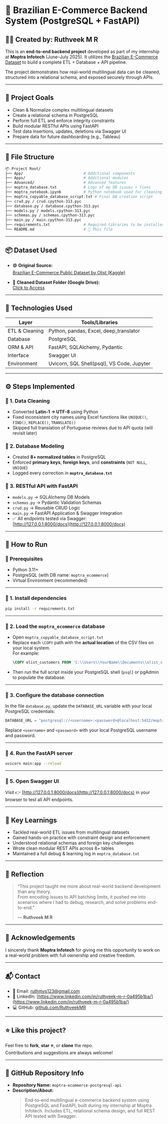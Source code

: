 # 🛒 Brazilian E-Commerce Backend System (PostgreSQL + FastAPI)

## 👨‍💻 Created by: Ruthveek M R

This is an **end-to-end backend project** developed as part of my internship at **Moptra Infotech** (June–July 2025). It utilizes the [Brazilian E-Commerce Dataset](https://www.kaggle.com/datasets/olistbr/brazilian-ecommerce/data) to build a complete ETL + Database + API pipeline.

The project demonstrates how real-world multilingual data can be cleaned, structured into a relational schema, and exposed securely through APIs.

---

## 🚀 Project Goals

- Clean & Normalize complex multilingual datasets
- Create a relational schema in PostgreSQL
- Perform full ETL and enforce integrity constraints
- Build modular RESTful APIs using FastAPI
- Test data insertions, updates, deletions via Swagger UI
- Prepare data for future dashboarding (e.g., Tableau)

---

## 📁 File Structure

```bash
📦 Project Root/
├── App/                           # Additional components
├── Apps/                          # Additional modules
├── Advanced/                      # Advanced features
├── moptra_database.txt            # Logs of my DB issues + fixes
├── moptra_notebook.ipynb          # Python notebook used for cleaning
├── moptra_copyable_database_script.txt # Final DB creation script
├── crud.py / crud.cpython-313.pyc
├── database.py / database.cpython-313.pyc
├── models.py / models.cpython-313.pyc
├── schemas.py / schemas.cpython-313.pyc
├── main.py / main.cpython-313.pyc
├── requirements.txt               # Required libraries to be installed
└── README.md                      # 📄 This file
```

---
## 📦 Dataset Used

- 🟢 **Original Source:**  
  [Brazilian E-Commerce Public Dataset by Olist (Kaggle)](https://www.kaggle.com/datasets/olistbr/brazilian-ecommerce/data)

- 🧼 **Cleaned Dataset Folder (Google Drive):**  
  [Click to Access](https://drive.google.com/drive/folders/1eSFTg8MJwj-mSJb2_WmrcsmOd76oM6_f?usp=drive_link)

---

## 🔧 Technologies Used

| Layer            | Tools/Libraries                                |
|------------------|------------------------------------------------|
| ETL & Cleaning   | Python, pandas, Excel, deep_translator         |
| Database         | PostgreSQL                                     |
| ORM & API        | FastAPI, SQLAlchemy, Pydantic                  |
| Interface        | Swagger UI                                     |
| Environment      | Uvicorn, SQL Shell(psql), VS Code, Jupyter     |

---

## ⚙️ Steps Implemented

### 🔹 1. Data Cleaning

- Converted **Latin-1 → UTF-8** using Python  
- Fixed inconsistent city names using Excel functions like `UNIQUE()`, `FIND()`, `REPLACE()`, `TRANSLATE()`  
- Skipped full translation of Portuguese reviews due to API quota (will revisit later)

### 🔹 2. Database Modeling

- Created **8+ normalized tables** in PostgreSQL  
- Enforced **primary keys**, **foreign keys**, and **constraints** (`NOT NULL`, `UNIQUE`)  
- Logged every correction in **`moptra_database.txt`**

### 🔹 3. RESTful API with FastAPI

- `models.py` → SQLAlchemy DB Models  
- `schemas.py` → Pydantic Validation Schemas  
- `crud.py` → Reusable CRUD Logic  
- `main.py` → FastAPI Application & Swagger Integration  
- ✅ All endpoints tested via Swagger:  
  [http://127.0.0.1:8000/docs](http://127.0.0.1:8000/docs)

---

## 🧪 How to Run

### 🔸 Prerequisites
- Python 3.11+  
- PostgreSQL (with DB name: `moptra_ecommerce`)  
- Virtual Environment (recommended)

---

### 🔸 1. Install dependencies

```bash
pip install -r requirements.txt
```

---

### 🔸 2. Load the `moptra_ecommerce` database

- Open `moptra_copyable_database_script.txt`  
- Replace each `\COPY` path with the **actual location** of the CSV files on your local system.  
  For example:  
  ```sql
  \COPY olist_customers FROM 'C:\\Users\\YourName\\Documents\\olist_customers_dataset.csv' DELIMITER ',' CSV HEADER;
  ```
- Then run the full script inside your PostgreSQL shell (`psql`) or pgAdmin to populate the database.

---

### 🔸 3. Configure the database connection

In the file `database.py`, update the `DATABASE_URL` variable with your local PostgreSQL credentials:

```python
DATABASE_URL = "postgresql://<username>:<password>@localhost:5432/moptra_ecommerce"
```

Replace `<username>` and `<password>` with your local PostgreSQL username and password.

---

### 🔸 4. Run the FastAPI server

```bash
uvicorn main:app --reload
```

---

### 🔸 5. Open Swagger UI

Visit 👉 [http://127.0.0.1:8000/docs](http://127.0.0.1:8000/docs) in your browser to test all API endpoints.

---

## 📌 Key Learnings
- Tackled real-world ETL issues from multilingual datasets  
- Gained hands-on practice with constraint design and enforcement  
- Understood relational schemas and foreign key challenges  
- Wrote clean modular REST APIs across 8+ tables  
- Maintained a full debug & learning log in `moptra_database.txt`  

---

## 🧠 Reflection
> “This project taught me more about real-world backend development than any theory.  
> From encoding issues to API batching limits, it pushed me into scenarios where I had to debug, research, and solve problems end-to-end.”  
>  
> — **Ruthveek M R**

---

## 🙏 Acknowledgements
I sincerely thank **Moptra Infotech** for giving me this opportunity to work on a real-world problem with full ownership and creative freedom.

---

## 📬 Contact
- 📧 Email: [ruthmys123@gmail.com](mailto:ruthmys123@gmail.com)  
- 🔗 LinkedIn: [https://www.linkedin.com/in/ruthveek-m-r-0a495b1ba/](https://www.linkedin.com/in/ruthveek-m-r-0a495b1ba/)  
- 💻 GitHub: [github.com/RuthveekMR](https://github.com/RuthveekMR)

---

## ⭐ Like this project?
Feel free to **fork**, **star ⭐**, or **clone** the repo.  
Contributions and suggestions are always welcome!

---

## 📌 GitHub Repository Info
- **Repository Name:** `moptra-ecommerce-postgresql-api`
- **Description/About:**  
  > End-to-end multilingual e-commerce backend system using PostgreSQL and FastAPI, built during my internship at Moptra Infotech. Includes ETL, relational schema design, and full REST API tested with Swagger.

